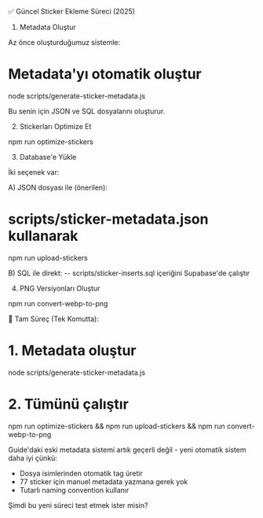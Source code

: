 ✅ Güncel Sticker Ekleme Süreci (2025)

1. Metadata Oluştur

Az önce oluşturduğumuz sistemle:

# Metadata'yı otomatik oluştur

node scripts/generate-sticker-metadata.js

Bu senin için JSON ve SQL dosyalarını oluşturur.

2. Stickerları Optimize Et

npm run optimize-stickers

3. Database'e Yükle

İki seçenek var:

A) JSON dosyası ile (önerilen):

# scripts/sticker-metadata.json kullanarak

npm run upload-stickers

B) SQL ile direkt:
-- scripts/sticker-inserts.sql içeriğini Supabase'de çalıştır

4. PNG Versiyonları Oluştur

npm run convert-webp-to-png

🔄 Tam Süreç (Tek Komutta):

# 1. Metadata oluştur

node scripts/generate-sticker-metadata.js

# 2. Tümünü çalıştır

npm run optimize-stickers && npm run upload-stickers && npm run convert-webp-to-png

Guide'daki eski metadata sistemi artık geçerli değil - yeni otomatik sistem daha iyi çünkü:

- Dosya isimlerinden otomatik tag üretir
- 77 sticker için manuel metadata yazmana gerek yok
- Tutarlı naming convention kullanır

Şimdi bu yeni süreci test etmek ister misin?
